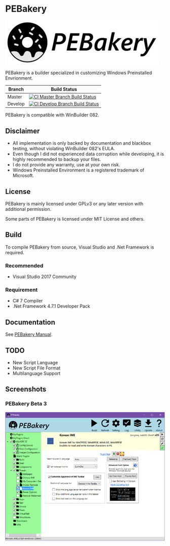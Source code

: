 # PEBakery

<div style="text-align: left">
    <img src="./Image/Banner.svg" height="140">
</div>

PEBakery is a builder specialized in customizing Windows Preinstalled Envrionment.

| Branch    | Build Status   |
|-----------|----------------|
| Master    | [![CI Master Branch Build Status](https://ci.appveyor.com/api/projects/status/j3p0v26j7nky0bvu/branch/master?svg=true)](https://ci.appveyor.com/project/ied206/pebakery/branch/master) |
| Develop   | [![CI Develop Branch Build Status](https://ci.appveyor.com/api/projects/status/j3p0v26j7nky0bvu/branch/develop?svg=true)](https://ci.appveyor.com/project/ied206/pebakery/branch/develop) |

PEBakery is compatible with WinBuilder 082.

## Disclaimer

- All implementation is only backed by documentation and blackbox testing, without violating WinBuilder 082's EULA.
- Even though I did not experienced data corruption while developing, it is highly recommended to backup your files.
- I do not provide any warranty, use at your own risk.
- Windows Preinstalled Environment is a registered trademark of Microsoft. 

## License

PEBakery is mainly licensed under GPLv3 or any later version with additional permission.

Some parts of PEBakery is licensed under MIT License and others.

## Build

To compile PEBakery from source, Visual Studio and .Net Framework is required.

### Recommended

- Visual Studio 2017 Community

### Requirement

- C# 7 Compiler
- .Net Framework 4.7.1 Developer Pack

## Documentation

See [PEBakery Manual](https://github.com/pebakery/pebakery-docs).

## TODO

- New Script Language
- New Script File Format
- Multilanguage Support

## Screenshots

### PEBakery Beta 3

![Korean IME by PEBakery Beta 3](./Image/PEBakery-Korean_IME.png)
